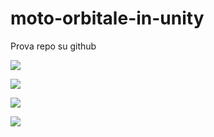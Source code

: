# moto-orbitale-in-unity
Prova repo su github


![](https://www.dl.dropboxusercontent.com/s/qjwg36nxa2ra0e1/01.jpg?dl=1)

![](https://www.dl.dropboxusercontent.com/s/iaa2rexds7yrbii/diagram1.png?dl=1)


![](https://www.dl.dropboxusercontent.com/s/u7zr032aijgpe6j/diagram2.png?dl=1)

![](https://www.dl.dropboxusercontent.com/s/ziekoxun8flpd8o/diagram3.png?dl=1)
